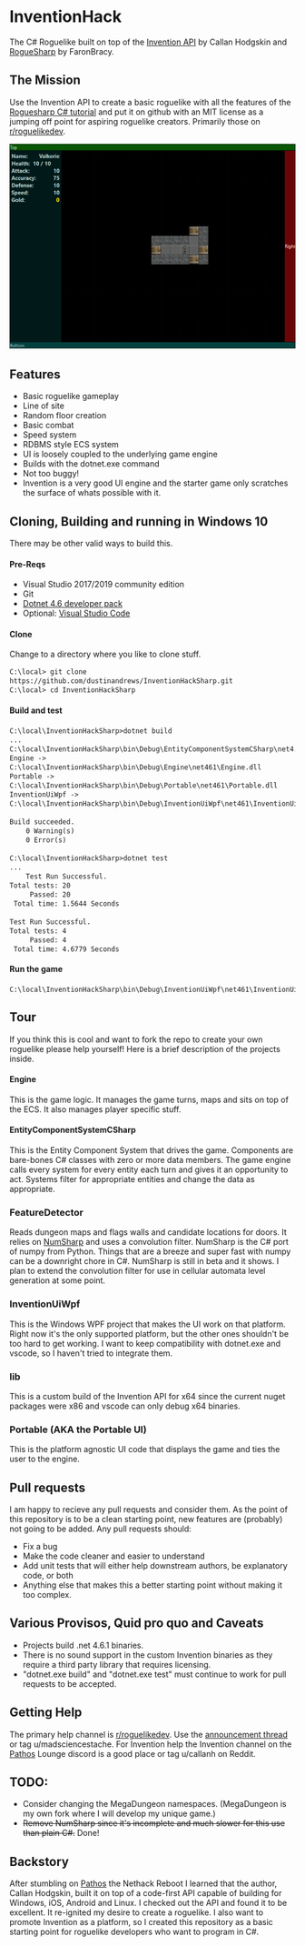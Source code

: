 # InventionHack
The C# Roguelike built on top of the [Invention API](https://gitlab.com/hodgskin-callan/Invention)  by Callan Hodgskin and [RogueSharp](https://github.com/FaronBracy/RogueSharp) by FaronBracy.
## The Mission
Use the Invention API to create a basic roguelike with all the features of the [Roguesharp C# tutorial](https://roguesharp.wordpress.com/) and put it on github with an MIT license as a jumping off point for aspiring roguelike creators. Primarily those on [r/roguelikedev](https://www.reddit.com/r/roguelikedev/).

![](InventionHackGameplay.gif)

## Features

 - Basic roguelike gameplay
 - Line of site
 - Random floor creation
 - Basic combat
 - Speed system
 - RDBMS style ECS system
 - UI is loosely coupled to the underlying game engine
 - Builds with the dotnet.exe command
 - Not too buggy!
 - Invention is a very good UI engine and the starter game only scratches the surface of whats possible with it.

## Cloning, Building and running in Windows 10
There may be other valid ways to build this.
#### Pre-Reqs

 - Visual Studio 2017/2019 community edition
 - Git
 - [Dotnet 4.6 developer pack](https://www.microsoft.com/en-us/download/details.aspx?id=53321)
 - Optional: [Visual Studio Code](https://code.visualstudio.com/)

#### Clone

Change to a directory where you like to clone stuff.

    C:\local> git clone https://github.com/dustinandrews/InventionHackSharp.git
    C:\local> cd InventionHackSharp
    
    
#### Build and test
    C:\local\InventionHackSharp>dotnet build
    ...
    C:\local\InventionHackSharp\bin\Debug\EntityComponentSystemCSharp\net4.6.1\EntityComponentSystemCSharp.dll
    Engine -> C:\local\InventionHackSharp\bin\Debug\Engine\net461\Engine.dll
    Portable -> C:\local\InventionHackSharp\bin\Debug\Portable\net461\Portable.dll
    InventionUiWpf -> C:\local\InventionHackSharp\bin\Debug\InventionUiWpf\net461\InventionUiWpf.exe
    
    Build succeeded.
        0 Warning(s)
        0 Error(s)
        
    C:\local\InventionHackSharp>dotnet test
    ...
        Test Run Successful.
    Total tests: 20
         Passed: 20
     Total time: 1.5644 Seconds
    
    Test Run Successful.
    Total tests: 4
         Passed: 4
     Total time: 4.6779 Seconds
     
#### Run the game
    C:\local\InventionHackSharp\bin\Debug\InventionUiWpf\net461\InventionUiWpf.exe

## Tour
If you think this is cool and want to fork the repo to create your own roguelike please help yourself! Here is a brief description of the projects inside.
#### Engine
This is the game logic. It manages the game turns, maps and sits on top of the ECS. It also manages player specific stuff.
#### EntityComponentSystemCSharp
This is the Entity Component System that drives the game. Components are bare-bones C# classes with zero or more data members. The game engine calls every system for every entity each turn and gives it an opportunity to act. Systems filter for appropriate entities and change the data as appropriate.

### FeatureDetector
Reads dungeon maps and flags walls and candidate locations for doors. It relies on [NumSharp](https://github.com/SciSharp/NumSharp) and uses a convolution filter. NumSharp is the C# port of numpy from Python. Things that are a breeze and super fast with numpy can be a downright chore in C#. NumSharp is still in beta and it shows. I plan to extend the convolution filter for use in cellular automata level generation at some point.

### InventionUiWpf
This is the Windows WPF project that makes the UI work on that platform. Right now it's the only supported platform, but the other ones shouldn't be too hard to get working. I want to keep compatibility with dotnet.exe and vscode, so I haven't tried to integrate them.

### lib
This is a custom build of the Invention API for x64 since the current nuget packages were x86 and vscode can only debug x64 binaries.
### Portable (AKA the Portable UI)
This is the platform agnostic UI code that displays the game and ties the user to the engine.

## Pull requests
I am happy to recieve any pull requests and consider them. As the point of this repository is to be a clean starting point, new features are (probably) not going to be added. Any pull requests should:

 - Fix a bug
 - Make the code cleaner and easier to understand
 - Add unit tests that will either help downstream authors, be explanatory code, or both
 - Anything else that makes this a better starting point without making it too complex.

## Various Provisos, Quid pro quo and Caveats
 - Projects build .net 4.6.1 binaries.
 - There is no sound support in the custom Invention binaries as they require a third party library that requires licensing.
 - "dotnet.exe build" and "dotnet.exe test" must continue to work for pull requests to be accepted.
 
## Getting Help
The primary help channel is [r/roguelikedev](https://www.reddit.com/r/roguelikedev/). Use the [announcement thread](https://www.reddit.com/r/roguelikedev/comments/ds3n8y/inventionhacksharp_the_basic_windows_c_roguelike/) or tag u/madsciencestache. For Invention help the Invention channel on the [Pathos](https://pathos.azurewebsites.net/) Lounge discord is a good place or tag u/callanh on Reddit.

## TODO:

 - Consider changing the MegaDungeon namespaces. (MegaDungeon is my own fork where I will develop my unique game.)
 - ~~Remove NumSharp since it's incomplete and much slower for this use than plain C#.~~ Done!

## Backstory
After stumbling on [Pathos](https://pathos.azurewebsites.net/) the Nethack Reboot I learned that the author, Callan Hodgskin, built it on top of a code-first API capable of building for Windows, iOS, Android and Linux. I checked out the API and found it to be excellent. It re-ignited my desire to create a roguelike. I also want to promote Invention as a platform, so I created this repository as a basic starting point for roguelike developers who want to program in C#.

